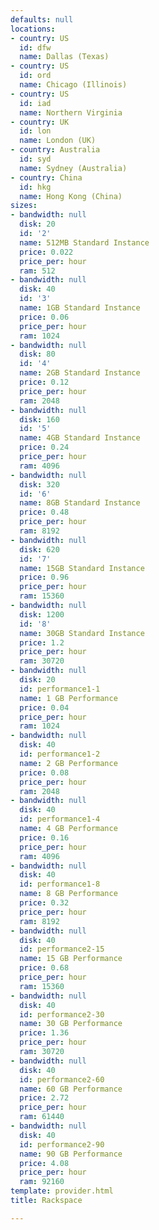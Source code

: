 ```yaml
---
defaults: null
locations:
- country: US
  id: dfw
  name: Dallas (Texas)
- country: US
  id: ord
  name: Chicago (Illinois)
- country: US
  id: iad
  name: Northern Virginia
- country: UK
  id: lon
  name: London (UK)
- country: Australia
  id: syd
  name: Sydney (Australia)
- country: China
  id: hkg
  name: Hong Kong (China)
sizes:
- bandwidth: null
  disk: 20
  id: '2'
  name: 512MB Standard Instance
  price: 0.022
  price_per: hour
  ram: 512
- bandwidth: null
  disk: 40
  id: '3'
  name: 1GB Standard Instance
  price: 0.06
  price_per: hour
  ram: 1024
- bandwidth: null
  disk: 80
  id: '4'
  name: 2GB Standard Instance
  price: 0.12
  price_per: hour
  ram: 2048
- bandwidth: null
  disk: 160
  id: '5'
  name: 4GB Standard Instance
  price: 0.24
  price_per: hour
  ram: 4096
- bandwidth: null
  disk: 320
  id: '6'
  name: 8GB Standard Instance
  price: 0.48
  price_per: hour
  ram: 8192
- bandwidth: null
  disk: 620
  id: '7'
  name: 15GB Standard Instance
  price: 0.96
  price_per: hour
  ram: 15360
- bandwidth: null
  disk: 1200
  id: '8'
  name: 30GB Standard Instance
  price: 1.2
  price_per: hour
  ram: 30720
- bandwidth: null
  disk: 20
  id: performance1-1
  name: 1 GB Performance
  price: 0.04
  price_per: hour
  ram: 1024
- bandwidth: null
  disk: 40
  id: performance1-2
  name: 2 GB Performance
  price: 0.08
  price_per: hour
  ram: 2048
- bandwidth: null
  disk: 40
  id: performance1-4
  name: 4 GB Performance
  price: 0.16
  price_per: hour
  ram: 4096
- bandwidth: null
  disk: 40
  id: performance1-8
  name: 8 GB Performance
  price: 0.32
  price_per: hour
  ram: 8192
- bandwidth: null
  disk: 40
  id: performance2-15
  name: 15 GB Performance
  price: 0.68
  price_per: hour
  ram: 15360
- bandwidth: null
  disk: 40
  id: performance2-30
  name: 30 GB Performance
  price: 1.36
  price_per: hour
  ram: 30720
- bandwidth: null
  disk: 40
  id: performance2-60
  name: 60 GB Performance
  price: 2.72
  price_per: hour
  ram: 61440
- bandwidth: null
  disk: 40
  id: performance2-90
  name: 90 GB Performance
  price: 4.08
  price_per: hour
  ram: 92160
template: provider.html
title: Rackspace

---
```

